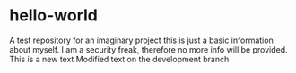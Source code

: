 # hello-world
A test repository for an imaginary project
this is just a basic information about myself. I am a security freak, therefore no more info will be provided.
This is a new text
Modified text on the development branch


